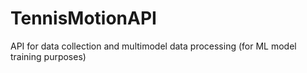 # TennisMotionAPI
API for data collection and multimodel data processing (for ML model training purposes)
